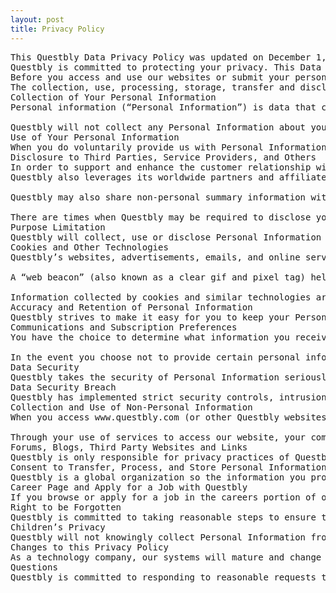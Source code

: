 ```yaml
---
layout: post
title: Privacy Policy
---
```

<pre>
This Questbly Data Privacy Policy was updated on December 1, 2020
Questbly is committed to protecting your privacy. This Data Privacy Policy tells you about Questbly’s policy and practice for the collection, use, processing, storage, transfer, protection, and disclosure of information that we may collect about you through our website, www.questbly.com, or any subdomains, Questbly websites, marketing events or our partners. 
Before you access and use our websites or submit your personal information to us, you will be asked to provide your authorization and consent by agreeing to the terms and conditions of this Questbly Data Privacy Policy and consenting to the collection, your submission (if applicable), and processing of information about you as described herein, in compliance with relevant data protection laws. 
The collection, use, processing, storage, transfer and disclosure of your Personal Information (as defined below) will be limited to the terms under which you provide Questbly your authorization. Questbly is committed to compliance with all relevant country-specific data privacy laws, including EU Standard Contractual Clauses, model contracts / transfer agreements, privacy statements and policies, and country-specific filings if applicable. This Data Privacy Policy covers www.questbly.com and all other Questbly websites.
Collection of Your Personal Information
Personal information (“Personal Information”) is data that can be used to identify, either directly or indirectly, an individual to whom the information applies. The information that we may collect from you includes your name, mailing address, phone number, email address, contact preferences, occupation, login information (account number, password), marketing preferences, social media account information, and as applicable, IP address. 

Questbly will not collect any Personal Information about you unless you voluntarily choose to provide it to us (e.g. to obtain a newsletter subscription, white papers, participate in surveys, generate product downloads, register for marketing events, promotions or job applications), you provide your explicit consent, or unless it is permitted by applicable laws and regulations. You can always “opt out” at any time by visiting your subscription preferences page, click the "unsubscribe" link in any email or visit the Questbly unsubscribe page.
Use of Your Personal Information
When you do voluntarily provide us with Personal Information, we will use it to provide you information about our products, process your order, register you for an event, create an account, provide customer service, respond to a specific question, offer you the opportunity to participate in contests, register for courses, manage a job application, or provide access to additional information or offers. We also use the information we collect to improve the content of our website, to notify customers of updates to our website, products, and also to contact customers for marketing and sales purposes, including renewals, that are related to a customer’s specific needs and interests.
Disclosure to Third Parties, Service Providers, and Others
In order to support and enhance the customer relationship with you, Questbly may store, process, or share your Personal Information with our worldwide partners and affiliates (e.g. channel partners, credit card processors, data hosters and service providers) to perform a function, provide you with information that you may be interested in or complete a transaction related to your purchase or interest in purchasing Questbly solutions.
Questbly also leverages its worldwide partners and affiliates to provide valuable services on our behalf. To provide these services to you we need your explicit consent to share your Personal Information with them. Third parties with whom we share your Personal Information are all bound by all relevant and applicable data privacy laws, terms of confidentiality and Questbly’s Privacy Policy.  

Questbly may also share non-personal summary information with our worldwide partners and affiliates. In the event Questbly shares any information with a worldwide partner or affiliate, Questbly also does so with your explicit consent and Questbly ensures that all worldwide partners or affiliates who do receive information protect the information with the same care and policies as Questbly does. For purposes of this Privacy Policy, non-personal information combined with personal information is treated as Personal Information.

There are times when Questbly may be required to disclose your Personal Information by law, legal process, litigation, and/or requests from public and governmental authorities. Questbly may also disclose your Personal Information for purposes of investigations of threats to national security, compliance with requests from law enforcement, or other issues of public importance, or when we determine that disclosure is reasonably necessary to enforce our terms and conditions or protect our operations or users.
Purpose Limitation
Questbly will collect, use or disclose Personal Information supplied by you, for the purposes disclosed to you, unless the disclosure is a use of the Personal Information for an additional purpose related to the original purpose, is necessary to prepare, negotiate and perform a contract with you, is required by law or competent governmental authority, is necessary to establish or preserve a legal claim or defense against a legal claim, or is necessary to prevent fraud or other illegal activities.
Cookies and Other Technologies
Questbly’s websites, advertisements, emails, and online services may use certain automatic data collection technologies such as cookies, web beacons, and pixel tags to collect data, including personal information, about you while you use our website, our products, and when you interact with us. Collection of user data helps us to understand our users’ behavior, web searches, and where on our websites users have visited. Our website uses cookies to distinguish you from other users of our website, helps us to provide you with a good experience when you browse our website, and allows us to improve our website. A cookie is a piece of information that is stored on your computer’s hard drive by your web browser. When you visit www.questbly.com (or any of the Questbly websites), our server recognizes the cookie, giving us information about your last visit to the website. Many browsers accept cookies automatically, but you can adjust the settings in your browser to disable automatic acceptance of cookies. If you choose not to use cookies, you may experience limited functionality of our website. This Data Privacy Policy only covers Questbly’s use of cookies and does not cover the use of any propensity management by advertisers. Questbly complies with global regulations including the EU Cookie Directive. Visitors to our websites are advised of our use of cookies upon landing on our website. 

A “web beacon” (also known as a clear gif and pixel tag) helps us better manage the content of our website by informing us of what content is effective. A web beacon is incorporated into a web page or an email to keep track on a user’s activity on the page or the email. Just like a cookie, a beacon tracks a user’s visit and sends the data to the server, however, unlike cookies, a web beacon cannot and is not used for identification purposes, nor can it store any data on your computer as it is not browser-based.

Information collected by cookies and similar technologies are treated as non-personal information except to the extent under local law that IP addresses (or like identifiers) are otherwise considered Personal Information.
Accuracy and Retention of Personal Information
Questbly strives to make it easy for you to keep your Personal Information up to date and to help us maintain its accuracy. Your Personal Information will be stored only for the time period necessary to fulfill the purposes outlined in this Privacy Policy unless otherwise required or permitted by law.
Communications and Subscription Preferences
You have the choice to determine what information you receive from Questbly about products and services, and how such information is received by specifying your communication preferences by your subscription details at the subscription preferences page. If you wish to discontinue receiving marketing and/or non-transactional e-mails from us, you may do so in the “My Account” section of our website or using an "unsubscribe" link in any email or the Questbly unsubscribe page. We would like to emphasize that this provision does not apply to transactional emails related to users’ business relationship with Questbly.

In the event you choose not to provide certain personal information, we may not be able to respond completely or adequately to your questions, provide updates, and/or information about our products and services. You can always “opt out” of receiving certain communications at any time by updating your subscription preferences page, click the "unsubscribe" link in any email, or visit the Questbly unsubscribe page. We will however continue to use your Personal Information for the limited purpose of sending you important notices relating to information about your purchases and changes to our policies and agreements, or for other reasons permitted by applicable law.
Data Security
Questbly takes the security of Personal Information seriously. To protect your Personal Information that you have provided us against accidental or unlawful destruction, loss or alteration, Questbly uses technical and organizational security measures to prevent any unauthorized disclosure or access.
Data Security Breach
Questbly has implemented strict security controls, intrusion detection software and processes to alert us in the case of a potential or actual intrusion of our information systems. Questbly has a Data Breach Notification Policy and an established Incident Response Team that will react immediately and execute a Remediation Plan in response to any unauthorized access to our information systems or databases. If any data security breach occurs and it may impact your Personal Information, you will be notified as soon as possible once the breach has been determined. 
Collection and Use of Non-Personal Information
When you access www.questbly.com (or other Questbly websites), we may automatically collect non-Personal Information even if you don’t register. For example, this information may include the operating system used, the domain name of the website that directed you to our website, the number of visits, average time spent on a page and what pages you viewed. We may use this data and share it with our worldwide affiliates to monitor the content and relevancy of the content on our websites to improve the performance, content or your experience on our websites.

Through your use of services to access our website, your communications data (for example, Internet Protocol Address, or IP Address) or utilization data (information on the telecommunications services you accessed) may be technically generated and could, depending on the applicable law, constitute Personal Information. To the extent it is a necessity, the collection and processing of your communications or utilization data, and the subsequent use of such data will only occur and be performed in accordance with the applicable data privacy protection framework and laws.
Forums, Blogs, Third Party Websites and Links
Questbly is only responsible for privacy practices of Questbly and its websites. Questbly’s website may contain links to other websites for additional information and convenience. Questbly does not control those other websites, endorse or make any representation about other websites, and is not responsible for the privacy practices of those other websites. Some of Questbly’s websites contain interactive elements such as discussion forums and blogs that allow users to publish their own content. Any information posted on these blogs and forums becomes public, which means it could be read, collected or used by other users in any manner. Questbly is not responsible for any Personal Information you choose to submit in forums.
Consent to Transfer, Process, and Store Personal Information
Questbly is a global organization so the information you provide to Questbly may be transferred or accessed by Questbly corporate entities in Switzerland and other countries around the world, each of which are responsible for the Personal Information which it collects and protects your Personal Information in accordance with this Privacy Policy. Personal Information of individuals who reside in a member state of the European Economic Area and Switzerland is controlled by Questbly Software Corporation AG. Questbly uses approved Model Contractual Clauses for the international transfer of personal information collected in the European Economic Area and Switzerland. Questbly abides by the Asia-Pacific Economic Cooperation (APEC) Cross Border Privacy Rules System. The APEC CBPR system provides a framework for organizations to ensure protection of personal information transferred among participating APEC economies. 
Career Page and Apply for a Job with Questbly
If you browse or apply for a job in the careers portion of our website, your application and any additional information that you provide may be used to assess your skills and interests against career opportunities at Questbly. Questbly may retain this information for reporting purposes that may be required by applicable law.
Right to be Forgotten
Questbly is committed to taking reasonable steps to ensure that any Personal Information requests to be forgotten can be erased with our existing technology will be done so in a reasonable time of the request. However, this doesn’t apply to information that you have made public by posting on our forums, blogs, or have made available to third parties yourself, this is beyond the reach of what Questbly can erase. Questbly will do everything possible to erase your Personal Information if you withdraw your consent (opt out) from receiving information for us and request the right to be forgotten. However, Questbly will not be able to erase all of your Personal Information if it is technically impossible due to limitations to existing technology, or for legal reasons (Questbly is mandated by local law to keep the Personal Information).
Children’s Privacy
Questbly will not knowingly collect Personal Information from any person that is not a legal adult, as defined by local law, without insisting that they seek prior parental consent, if such consent is required by applicable law. Questbly does not target children in connection with its products, services, and websites. In the event Questbly uses or discloses Personal Information of a person that is not a legal adult, Questbly will seek parental consent pursuant to local laws and regulations in order to protect the person that is not a legal adult.
Changes to this Privacy Policy
As a technology company, our systems will mature and change as will this Data Privacy Policy. Changes to this Data Privacy Policy with the most recent revision date will be posted at www.questbly.com. We will take the steps to notify you of the material changes to this Data Privacy Policy by posting the changes here or contacting you by e-mail.
Questions
Questbly is committed to responding to reasonable requests to review any of your Personal Information we may have and to amend, correct, or delete any inaccuracies. To have your information amended, corrected, or deleted, or if you have any questions that weren’t answered in this Data Privacy Policy, you can contact us at Questbly Software Group GmbH, Linden Park Lindenstrasse 16 Baar, CH-6340 or email us at privacy@questbly.com.
</pre>
